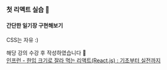 ### 첫 리액트 실습 🤩

#### 간단한 일기장 구현해보기 
CSS는 자유 :)

해당 강의 수강 후 작성하였습니다 👼 <br>
[인프런 - 한입 크기로 잘라 먹는 리액트(React.js) : 기초부터 실전까지](https://www.inflearn.com/course/%ED%95%9C%EC%9E%85-%EB%A6%AC%EC%95%A1%ED%8A%B8/)
